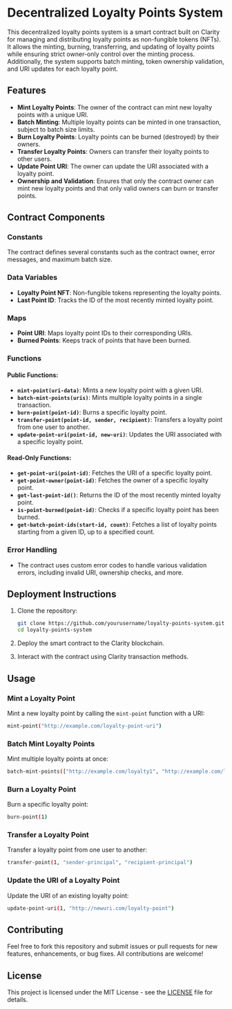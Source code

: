 # Decentralized Loyalty Points System

This decentralized loyalty points system is a smart contract built on Clarity for managing and distributing loyalty points as non-fungible tokens (NFTs). It allows the minting, burning, transferring, and updating of loyalty points while ensuring strict owner-only control over the minting process. Additionally, the system supports batch minting, token ownership validation, and URI updates for each loyalty point.

## Features

- **Mint Loyalty Points**: The owner of the contract can mint new loyalty points with a unique URI.
- **Batch Minting**: Multiple loyalty points can be minted in one transaction, subject to batch size limits.
- **Burn Loyalty Points**: Loyalty points can be burned (destroyed) by their owners.
- **Transfer Loyalty Points**: Owners can transfer their loyalty points to other users.
- **Update Point URI**: The owner can update the URI associated with a loyalty point.
- **Ownership and Validation**: Ensures that only the contract owner can mint new loyalty points and that only valid owners can burn or transfer points.

## Contract Components

### Constants
The contract defines several constants such as the contract owner, error messages, and maximum batch size.

### Data Variables
- **Loyalty Point NFT**: Non-fungible tokens representing the loyalty points.
- **Last Point ID**: Tracks the ID of the most recently minted loyalty point.

### Maps
- **Point URI**: Maps loyalty point IDs to their corresponding URIs.
- **Burned Points**: Keeps track of points that have been burned.

### Functions

#### Public Functions:
- **`mint-point(uri-data)`**: Mints a new loyalty point with a given URI.
- **`batch-mint-points(uris)`**: Mints multiple loyalty points in a single transaction.
- **`burn-point(point-id)`**: Burns a specific loyalty point.
- **`transfer-point(point-id, sender, recipient)`**: Transfers a loyalty point from one user to another.
- **`update-point-uri(point-id, new-uri)`**: Updates the URI associated with a specific loyalty point.

#### Read-Only Functions:
- **`get-point-uri(point-id)`**: Fetches the URI of a specific loyalty point.
- **`get-point-owner(point-id)`**: Fetches the owner of a specific loyalty point.
- **`get-last-point-id()`**: Returns the ID of the most recently minted loyalty point.
- **`is-point-burned(point-id)`**: Checks if a specific loyalty point has been burned.
- **`get-batch-point-ids(start-id, count)`**: Fetches a list of loyalty points starting from a given ID, up to a specified count.

### Error Handling
- The contract uses custom error codes to handle various validation errors, including invalid URI, ownership checks, and more.

## Deployment Instructions

1. Clone the repository:
   ```bash
   git clone https://github.com/yourusername/loyalty-points-system.git
   cd loyalty-points-system
   ```

2. Deploy the smart contract to the Clarity blockchain.

3. Interact with the contract using Clarity transaction methods.

## Usage

### Mint a Loyalty Point

Mint a new loyalty point by calling the `mint-point` function with a URI:

```bash
mint-point("http://example.com/loyalty-point-uri")
```

### Batch Mint Loyalty Points

Mint multiple loyalty points at once:

```bash
batch-mint-points(["http://example.com/loyalty1", "http://example.com/loyalty2"])
```

### Burn a Loyalty Point

Burn a specific loyalty point:

```bash
burn-point(1)
```

### Transfer a Loyalty Point

Transfer a loyalty point from one user to another:

```bash
transfer-point(1, "sender-principal", "recipient-principal")
```

### Update the URI of a Loyalty Point

Update the URI of an existing loyalty point:

```bash
update-point-uri(1, "http://newuri.com/loyalty-point")
```

## Contributing

Feel free to fork this repository and submit issues or pull requests for new features, enhancements, or bug fixes. All contributions are welcome!

## License

This project is licensed under the MIT License - see the [LICENSE](LICENSE) file for details.
